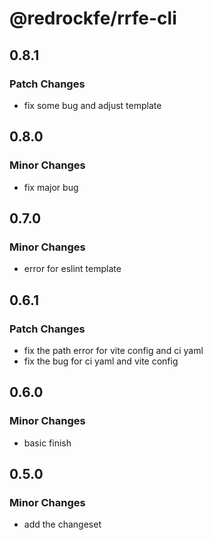 # @redrockfe/rrfe-cli

## 0.8.1

### Patch Changes

- fix some bug and adjust template

## 0.8.0

### Minor Changes

- fix major bug

## 0.7.0

### Minor Changes

- error for eslint template

## 0.6.1

### Patch Changes

- fix the path error for vite config and ci yaml
- fix the bug for ci yaml and vite config

## 0.6.0

### Minor Changes

- basic finish

## 0.5.0

### Minor Changes

- add the changeset
